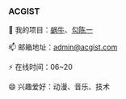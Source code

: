 ### ACGIST

 🔭 我的项目：[蜗牛](https://gitee.com/acgist/snail)、[勾陈一](https://gitee.com/acgist/polaris)

 📫 邮箱地址：admin@acgist.com

 ⚡ 在线时间：06~20

 😄 兴趣爱好：动漫、音乐、技术

